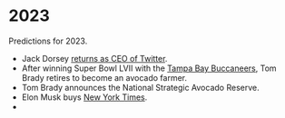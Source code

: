# 2023
Predictions for 2023.

  + Jack Dorsey [returns as CEO of Twitter](https://www.youtube.com/watch?v=szUEkiRPQwQ).
  + After winning Super Bowl LVII with the [Tampa Bay Buccaneers](https://www.buccaneers.com/), Tom Brady retires to become an avocado farmer. 
  + Tom Brady announces the National Strategic Avocado Reserve.
  + Elon Musk buys [New York Times](https://www.nytimes.com/).
  + 


